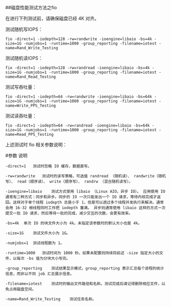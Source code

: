 ##磁盘性能测试方法之fio



在进行下列测试前，请确保磁盘已经 4K 对齐。



测试随机写IOPS：



    fio -direct=1 -iodepth=128 -rw=randwrite -ioengine=libaio -bs=4k -size=1G -numjobs=1 -runtime=1000 -group_reporting -filename=iotest -name=Rand_Write_Testing

测试随机读IOPS：

    

    fio -direct=1 -iodepth=128 -rw=randread -ioengine=libaio -bs=4k -size=1G -numjobs=1 -runtime=1000 -group_reporting -filename=iotest -name=Rand_Read_Testing

测试写吞吐量：

    

    fio -direct=1 -iodepth=64 -rw=randwrite -ioengine=libaio -bs=64k -size=1G -numjobs=1 -runtime=1000 -group_reporting -filename=iotest -name=Write_PPS_Testing

测试读吞吐量：



    fio -direct=1 -iodepth=64 -rw=randread -ioengine=libaio -bs=64k -size=1G -numjobs=1 -runtime=1000 -group_reporting -filename=iotest -name=Read_PPS_Testing

上述测试时 fio 相关参数说明： 



#参数	说明



    -direct=1	测试时忽略 IO 缓存，数据直写。

    -rw=randwrite	测试时的读写策略，可选值 randread （随机读）、 randwrite（随机写）、 read（顺序读）、 write（顺序写）、 randrw （混合随机读写）。

    -ioengine=libaio	测试方式使用 libaio （Linux AIO，异步 IO）。 应用使用 IO 通常有二种方式：同步和异步。同步的 IO 一次只能发出一个 IO 请求，等待内核完成才返回。这样对于单个线程 iodepth 总是小于 1，但是可以透过多个线程并发执行来解决。通常会用 16-32 根线程同时工作把 iodepth 塞满。 异步则通常使用 libaio 这样的方式一次提交一批 IO 请求，然后等待一批的完成，减少交互的次数，会更有效率。

    -bs=4k	单次 IO 的块文件大小为 4k。未指定该参数时的默认大小也是 4k。

    -size=1G	测试文件大小为 1G。

    -numjobs=1	测试线程数为 1。

    -runtime=1000	测试时间为 1000 秒。如果未配置则持续将前述 -size 指定大小的文件，以每次 -bs 值为分块大小写完。

    -group_reporting	测试结果显示模式，group_reporting 表示汇总每个进程的统计信息，而非以不同 job 汇总展示信息。

    -filename=iotest	测试时的输出文件路径和名称。测试完成后请记得删除相应文件，以免占用磁盘空间。

    -name=Rand_Write_Testing	测试任务名称。
